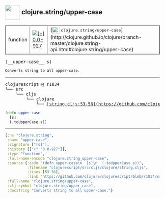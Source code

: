 ## <img width="48px" valign="middle" src="http://i.imgur.com/Hi20huC.png"> clojure.string/upper-case

 <table border="1">
<tr>
<td>function</td>
<td><a href="https://github.com/cljsinfo/api-refs/tree/0.0-927"><img valign="middle" alt="[+] 0.0-927" src="https://img.shields.io/badge/+-0.0--927-lightgrey.svg"></a> </td>
<td>
[<img height="24px" valign="middle" src="http://i.imgur.com/1GjPKvB.png"> <samp>clojure.string/upper-case</samp>](http://clojure.github.io/clojure/branch-master/clojure.string-api.html#clojure.string/upper-case)
</td>
</tr>
</table>

 <samp>
(__upper-case__ s)<br>
</samp>

```
Converts string to all upper-case.
```

---

 <pre>
clojurescript @ r1834
└── src
    └── cljs
        └── clojure
            └── <ins>[string.cljs:53-56](https://github.com/clojure/clojurescript/blob/r1834/src/cljs/clojure/string.cljs#L53-L56)</ins>
</pre>

```clj
(defn upper-case
  [s]
  (.toUpperCase s))
```


---

```clj
{:ns "clojure.string",
 :name "upper-case",
 :signature ["[s]"],
 :history [["+" "0.0-927"]],
 :type "function",
 :full-name-encode "clojure.string_upper-case",
 :source {:code "(defn upper-case\n  [s]\n  (.toUpperCase s))",
          :filename "clojurescript/src/cljs/clojure/string.cljs",
          :lines [53 56],
          :link "https://github.com/clojure/clojurescript/blob/r1834/src/cljs/clojure/string.cljs#L53-L56"},
 :full-name "clojure.string/upper-case",
 :clj-symbol "clojure.string/upper-case",
 :docstring "Converts string to all upper-case."}

```
